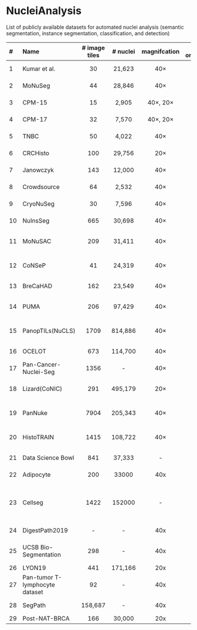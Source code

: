 # NucleiAnalysis
List of publicly available datasets for automated nuclei analysis (semantic segmentation, instance segmentation, classification, and detection)


| #  | Name                                 | # image tiles | # nuclei | magnifcation | # organs |    tile size (pixels)    |    annotation    |          main task(s)          |                                        staining                                        |                                 Link                                 |                                                                          Data                                                                           |
|:---|:-------------------------------------|:-------------:|:--------:|:------------:|:--------:|:------------------------:|:----------------:|:------------------------------:|:--------------------------------------------------------------------------------------:|:--------------------------------------------------------------------:|:-------------------------------------------------------------------------------------------------------------------------------------------------------:|
| 1  | Kumar et al.                         |      30       |  21,623  |     40×      |    7     |        1000×1000         |      manual      |         Instance Seg.          |                                          H&E                                           |          [paper](https://doi.org/10.1109/TMI.2017.2677499 )          |                                    [Data](https://drive.google.com/drive/folders/1bI3RyshWej9c4YoRW-_q7lh7FOFDFUrJ)                                     |
| 2  | MoNuSeg                              |      44       |  28,846  |     40×      |    9     |        1000×1000         |      manual      |         Instance Seg.          |                                          H&E                                           |                  [paper](10.1109/TMI.2017.2677499)                   |                                                    [Data](https://monuseg.grand-challenge.org/Data/)                                                    |
| 3  | CPM-15                               |      15       |  2,905   |   40×, 20×   |    2     |    400×400, 600×1000     |      manual      |         Instance Seg.          |                                          H&E                                           |                  [paper](10.3389/fbioe.2019.00053)                   |                                    [Data](https://drive.google.com/drive/folders/11ko-GcDsPpA9GBHuCtl_jNzWQl6qY_-I)                                     |
| 4  | CPM-17                               |      32       |  7,570   |   40×, 20×   |    4     |    500×500 to 600×600    |      manual      |         Instance Seg.          |                                          H&E                                           |                  [paper](10.3389/fbioe.2019.00053)                   |                                    [Data](https://drive.google.com/drive/folders/1sJ4nmkif6j4s2FOGj8j6i_Ye7z9w0TfA)                                     |
| 5  | TNBC                                 |      50       |  4,022   |     40×      |    1     |         512×512          |      manual      |         Instance Seg.          |                                          H&E                                           |                  [paper](10.1109/TMI.2018.2865709)                   |                                      [Data](https://peterjacknaylor.github.io/data/)                                                                           |
| 6  | CRCHisto                             |      100      |  29,756  |     20×      |    1     |         500×500          |      manual      |         Instance Seg.          |                                          H&E                                           |                  [paper](10.1109/TMI.2016.2525803)                   |                                                                          [**Data**](https://warwick.ac.uk/fac/cross_fac/tia/data/crchistolabelednucleihe/)                                                                           |
| 7  | Janowczyk                            |      143      |  12,000  |     40×      |    1     |        2000×2000         |      manual      |         Instance Seg.          |                                          H&E                                           | [paper](https://andrewjanowczyk.com/use-case-1-nuclei-segmentation/) |                                                                          [Data](https://andrewjanowczyk.com/use-case-1-nuclei-segmentation/)                                                                           |
| 8  | Crowdsource                          |      64       |  2,532   |     40×      |    1     |         400×400          |      manual      |         Instance Seg.          |                                          H&E                                           |                 [**paper**](10.1142/9789814644730_0029)                  |                                                                          [**Data**]()                                                                           |
| 9  | CryoNuSeg                            |      30       |  7,596   |     40×      |    10    |         512×512          |      manual      |         Instance Seg.          |                                          H&E                                           |      [paper](https://doi.org/10.1016/j.compbiomed.2021.104349)       |                                                  [Data](https://www.kaggle.com/datasets/ipateam/segmentation-of-nuclei-in-cryosectioned-he-images?resource=download-directory)                                                                        |
| 10 | NuInsSeg                             |      665      |  30,698  |     40×      |    31    |         512×512          |      manual      |         Instance Seg.          |                                          H&E                                           |         [paper](https://doi.org/10.1038/s41597-024-03117-2)          |                                                                          [Data](https://www.kaggle.com/datasets/ipateam/nuinsseg?utm_source=chatgpt.com)                                                                           |
| 11 | MoNuSAC                              |      209      |  31,411  |     40×      |    4     |   81×113 to 1422×2162    |      manual      | Instance Seg. & Classification |                                          H&E                                           |          [paper](https://doi.org/10.1109/TMI.2021.3085712)           |                                                                          [Data](https://drive.google.com/file/d/1lxMZaAPSpEHLSxGA9KKMt_r-4S8dwLhq/view)                                                                           |
| 12 | CoNSeP                               |      41       |  24,319  |     40×      |    1     |        1000×1000         |      manual      | Instance Seg. & Classification |                                          H&E                                           |         [paper](https://doi.org/10.1016/j.media.2019.101563)         |                                                                          [Data](https://opendatalab.com/OpenDataLab/CoNSeP/tree/main)                                                                           |
| 13 | BreCaHAD                             |      162      |  23,549  |     40×      |    1     |       1360 × 1024        |      manual      |   Detection & Classification   |                                          H&E                                           |          [paper](https://doi.org/10.1186/s13104-019-4121-7)          |                                                                          [Data](https://figshare.com/articles/dataset/BreCaHAD_A_Dataset_for_Breast_Cancer_Histopathological_Annotation_and_Diagnosis/7379186?file=13646363)                                  |
| 14 | PUMA                                 |      206      |  97,429  |     40×      |    8     |       1024 × 1024        |      manual      | Instance Seg. & Classification |                                          H&E                                           |         [paper](https://doi.org/10.1093/gigascience/giaf011)         |                                                                          [Data](https://zenodo.org/records/15050523)                                                                           |
| 15 | PanopTILs(NuCLS)                     |     1709      | 814,886  |     40×      |    1     |       1024 × 1024        |    semi-auto     | Instance Seg. & Classification |                                          H&E                                           |        [paper](https://doi.org/10.1101/2022.01.08.22268814 )         |                                                                          [Data](https://sites.google.com/view/panoptils/)                                                                           |
| 16 | OCELOT                               |      673      | 114,700  |     40×      |    6     |       1024 × 1024        |      manual      |   Detection & Classification   |                                          H&E                                           |        [paper](https://doi.org/10.1109/cvpr52729.2023.02289)         |                                                                          [Data](https://zenodo.org/records/7844149)                                                                           |
| 17 | Pan-Cancer-Nuclei-Seg                |     1356      |    -     |     40×      |    9     |        256 × 256         | manual+semi-auto |         Instance Seg.          |                                          H&E                                           |         [paper](https://doi.org/10.7937/TCIA.2019.4A4DKP9U)          |                                                                          [Data](https://stonybrookmedicine.app.box.com/v/cnn-nuclear-segmentations-2019/folder/72677118496)[Data](https://stonybrookmedicine.app.box.com/v/cnn-nuclear-segmentations-2019/file/586046955275)                                                                           |
| 18 | Lizard(CoNIC)                        |      291      | 495,179  |     20×      |    1     |        1016 × 917        |    semi-auto     | Instance Seg. & Classification |                                          H&E                                           |          [paper](https://doi.org/10.48550/arXiv.2108.11195)          |                                                                          Data                                                                           |
| 19 | PanNuke                              |     7904      | 205,343  |     40×      |    19    |        224 × 224         |    semi-auto     | Instance Seg. & Classification |                                          H&E                                           |          [paper](https://doi.org/10.48550/arXiv.2003.10778)          |                                                                          [Data](https://warwick.ac.uk/fac/cross_fac/tia/data/pannuke)                                                                          |
| 20 | HistoTRAIN                           |     1415      | 108,722  |     40×      |    7     |        448 × 448         |    semi-auto     | Instance Seg. & Classification |                                          H&E                                           |              [paper](https://arxiv.org/abs/2508.09926)               |                                                                          Data                                                                           |
| 21 | Data Science Bowl                    |      841      |  37,333  |      -       |    -     |            -             |      manual      |         Instance Seg.          |                                          H&E                                           |          [paper](https://doi.org/10.1038/s41592-019-0612-7)          |                                                                          [Data](https://www.kaggle.com/c/data-science-bowl-2018/data)                                                                      |
| 22 | Adipocyte                            |      200      |  33000   |     40x      |    -     |            -             |      manual      |         Instance Seg.          |                                          H&E                                           |          [paper](https://doi.org/10.48550/arXiv.1703.08710)          |                                                                          [Data](https://github.com/ieee8023/countception)                                                                           |
| 23 | Cellseg                              |     1422      |  152000  |      -       |    -     |       1360 x 1024        |        -         |         Instance Seg.          | brightfield,fluorescent, phase-contrast (PC), differential interference contrast (DIC) |         [paper](https://doi.org/10.1038/s41592-024-02233-6)          |                                                                          [Data](https://zenodo.org/records/10719375)                                                                           |
| 24 | DigestPath2019                       |       -       |    -     |     40x      |    -     |            -             |      manual      |         Instance Seg.          |                                          H&E                                           |          [paper](https://doi.org/10.48550/arXiv.1907.03954)          |                                                                          Data                                                                           |
| 25 | UCSB Bio-Segmentation                |      298      |    -     |     40x      |    -     | 512 x 512 to 1024 x 1024 |      manual      |         Instance Seg.          |                      TOPRO, H&E, Calcein Propidium iodide hoechst                      |          [paper](https://doi.org/10.1109/ICIP.2008.4712130)          |                                                                          Data                                                                           |
| 26 | LYON19                               |      441      | 171,166  |     20x      |    -     |            -             |      manual      |           Detection            |                                          IHC                                           |         [paper](https://doi.org/10.1016/j.media.2019.101547)         |                                                                          [**Data**](https://zenodo.org/records/3386129)                                                                           |
| 27 | Pan-tumor T-lymphocyte dataset       |      92       |    -     |     40x      |    -     |       2150 x 2150        |    semi-auto     |           Detection            |                                          IHC                                           |          [paper](https://doi.org/10.1016/j.jpi.2023.100301)          |                                                                          [Data](doi.org/10.5281/zenodo.7500843)                                                                           |
| 28 | SegPath                              |    158,687    |    -     |     40x      |    -     |        984 x 984         |    semi-auto     |         Instance Seg.          |                                        H&E, IF                                         |        [paper](https://doi.org/10.1016/j.patter.2023.100688)         |                                                                          [Data](https://zenodo.org/records/7412731)                                                                           |
| 29 | Post-NAT-BRCA                        |      166      |  30,000  |     20x      |    -     |        512 x 512         |      manual      |           Detection            |                                          H&E                                           |            [paper](https://doi.org/10.1002/cyto.a.23244)             |                                                                          [Data](https://www.cancerimagingarchive.net/collection/post-nat-brca/)                                                                           |

